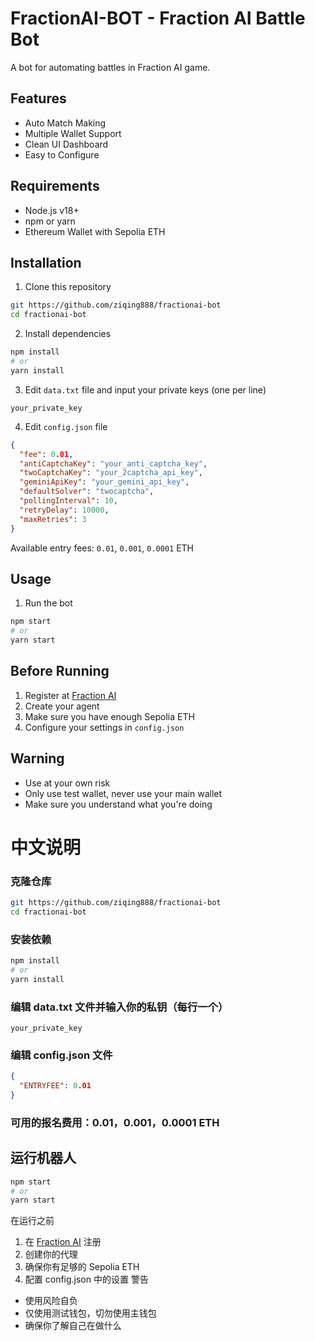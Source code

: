 # FractionAI-BOT - Fraction AI Battle Bot

A bot for automating battles in Fraction AI game.

## Features

- Auto Match Making
- Multiple Wallet Support
- Clean UI Dashboard
- Easy to Configure

## Requirements

- Node.js v18+
- npm or yarn
- Ethereum Wallet with Sepolia ETH

## Installation

1. Clone this repository

```bash
git https://github.com/ziqing888/fractionai-bot
cd fractionai-bot
```

2. Install dependencies

```bash
npm install
# or
yarn install
```

3. Edit `data.txt` file and input your private keys (one per line)

```
your_private_key
```

4. Edit `config.json` file

```json
{
  "fee": 0.01,
  "antiCaptchaKey": "your_anti_captcha_key",
  "twoCaptchaKey": "your_2captcha_api_key",
  "geminiApiKey": "your_gemini_api_key",
  "defaultSolver": "twocaptcha",
  "pollingInterval": 10,
  "retryDelay": 10000,
  "maxRetries": 3
}
```

Available entry fees: `0.01`, `0.001`, `0.0001` ETH

## Usage

1. Run the bot

```bash
npm start
# or
yarn start
```



## Before Running

1. Register at [Fraction AI](https://dapp.fractionai.xyz/?referral=28E4C6D8)
2. Create your agent
3. Make sure you have enough Sepolia ETH
4. Configure your settings in `config.json`

## Warning

- Use at your own risk
- Only use test wallet, never use your main wallet
- Make sure you understand what you're doing

# 中文说明
### 克隆仓库

```bash
git https://github.com/ziqing888/fractionai-bot
cd fractionai-bot
```
### 安装依赖
```bash
npm install
# or
yarn install
```
### 编辑 data.txt 文件并输入你的私钥（每行一个）
```
your_private_key
```
### 编辑 config.json 文件
```json
{
  "ENTRYFEE": 0.01
}
```
### 可用的报名费用：0.01，0.001，0.0001 ETH
## 运行机器人
```bash
npm start
# or
yarn start
```
在运行之前
1. 在 [Fraction AI](https://dapp.fractionai.xyz/?referral=28E4C6D8) 注册
2. 创建你的代理
3. 确保你有足够的 Sepolia ETH
4. 配置 config.json 中的设置
警告
- 使用风险自负
- 仅使用测试钱包，切勿使用主钱包
- 确保你了解自己在做什么

